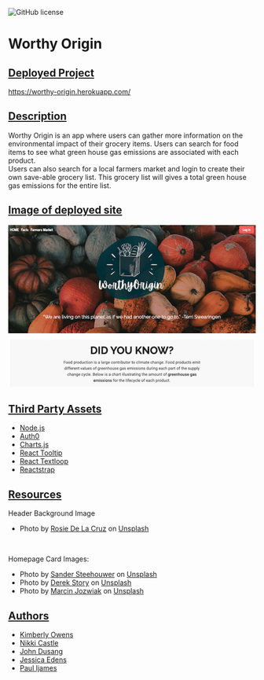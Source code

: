 ![GitHub license](https://img.shields.io/badge/license-MIT-purple.svg)

# Worthy Origin

## <ins>Deployed Project</ins>
https://worthy-origin.herokuapp.com/

## <ins>Description</ins>
Worthy Origin is an app where users can gather more information on the environmental impact of their grocery items. Users can search for food items to see what green house gas emissions are associated with each product.<br/>
Users can also search for a local farmers market and login to create their own save-able grocery list. This grocery list will gives a total green house gas emissions for the entire list.


## <ins>Image of deployed site</ins>
![WorthyOrigin](client/src/img/WO-preview.png?raw=true "WorthyOrigin Preview")

## <ins>Third Party Assets</ins>
* [Node.js](https://nodejs.org/en/)
* [Auth0](https://auth0.com/)
* [Charts.js](https://www.chartjs.org/)
* [React Tooltip](https://www.npmjs.com/package/react-tooltip)
* [React Textloop](https://www.npmjs.com/package/react-text-loop)
* [Reactstrap](https://www.npmjs.com/package/reactstrap)

## <ins>Resources</ins>
 Header Background Image 
* <span>Photo by <a href="https://unsplash.com/@redelacruz?utm_source=unsplash&amp;utm_medium=referral&amp;utm_content=creditCopyText">Rosie De La Cruz</a> on <a href="https://unsplash.com/@codingwithjess/likes?utm_source=unsplash&amp;utm_medium=referral&amp;utm_content=creditCopyText">Unsplash</a></span>
<br/>

Homepage Card Images:
* <span>Photo by <a href="https://unsplash.com/@sandrr26?utm_source=unsplash&amp;utm_medium=referral&amp;utm_content=creditCopyText">Sander Steehouwer</a> on <a href="https://unsplash.com/s/photos/deforestation?utm_source=unsplash&amp;utm_medium=referral&amp;utm_content=creditCopyText">Unsplash</a></span>
* <span>Photo by <a href="https://unsplash.com/@derekstory?utm_source=unsplash&amp;utm_medium=referral&amp;utm_content=creditCopyText">Derek Story</a> on <a href="https://unsplash.com/s/photos/cows?utm_source=unsplash&amp;utm_medium=referral&amp;utm_content=creditCopyText">Unsplash</a></span>
* <span>Photo by <a href="https://unsplash.com/@marcinjozwiak?utm_source=unsplash&amp;utm_medium=referral&amp;utm_content=creditCopyText">Marcin Jozwiak</a> on <a href="https://unsplash.com/s/photos/gas?utm_source=unsplash&amp;utm_medium=referral&amp;utm_content=creditCopyText">Unsplash</a></span>

## <ins>Authors</ins>
* [Kimberly Owens](https://github.com/kimberlyj227)
* [Nikki Castle](https://github.com/nikcastle)
* [John Dusang](https://github.com/Jdusang1)
* [Jessica Edens](https://github.com/codingwithjess)
* [Paul Ijames](https://github.com/Stevenijames)
